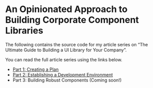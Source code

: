 # An Opinionated Approach to Building Corporate Component Libraries

The following contains the source code for my article series on “The Ultimate Guide to Building a UI Library for Your Company”.

You can read the full article series using the links below.

* [Part 1: Creating a Plan](https://www.telerik.com/blogs/ultimate-guide-to-building-ui-component-library-part-1-plan)
* [Part 2: Establishing a Development Environment](https://www.telerik.com/blogs/ultimate-guide-to-building-ui-component-library-part-2-environment)
* Part 3: Building Robust Components (Coming soon!)